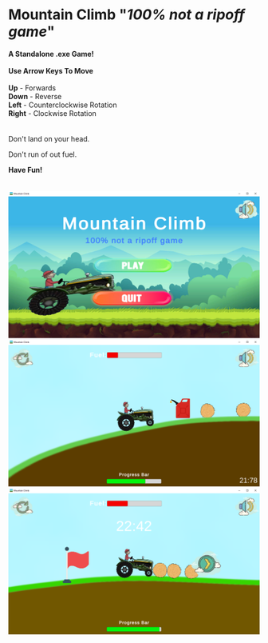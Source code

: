 # Mountain Climb "*100% not a ripoff game*"

**A Standalone .exe Game!**
\
\
**Use Arrow Keys To Move**
\
\
**Up** - Forwards\
**Down** - Reverse\
**Left** - Counterclockwise Rotation\
**Right** - Clockwise Rotation\
\
\
Don't land on your head.

Don't run of out fuel.

**Have Fun!**
\
\
\
![alt text](https://github.com/mikemaid/Mountain-Climb/blob/main/Pictures/MainMenu.png?raw=true)
\
![alt text](https://github.com/mikemaid/Mountain-Climb/blob/main/Pictures/Gameplay.png?raw=true)
\
![alt text](https://github.com/mikemaid/Mountain-Climb/blob/main/Pictures/Finish.png?raw=true)
